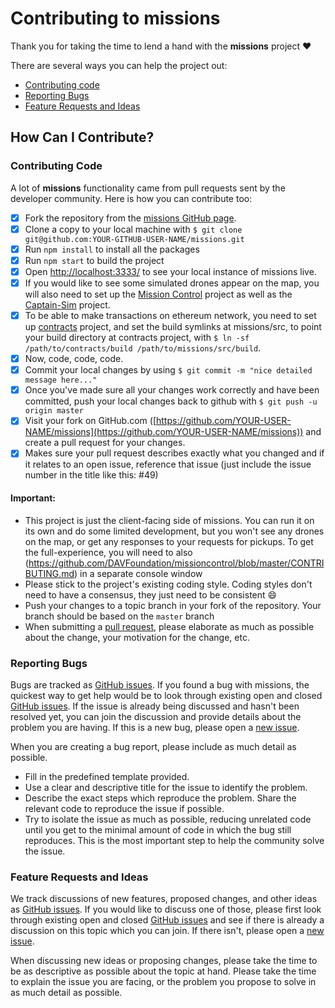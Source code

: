 # Contributing to missions

Thank you for taking the time to lend a hand with the **missions** project ❤️

There are several ways you can help the project out:

* [Contributing code](#contributing-code)
* [Reporting Bugs](#reporting-bugs)
* [Feature Requests and Ideas](#feature-requests-and-ideas)

## How Can I Contribute?

### Contributing Code

A lot of **missions** functionality came from pull requests sent by the developer community. Here is how you can contribute too:

- [x] Fork the repository from the [missions GitHub page](https://github.com/DAVFoundation/missions).
- [x] Clone a copy to your local machine with `$ git clone git@github.com:YOUR-GITHUB-USER-NAME/missions.git`
- [x] Run `npm install` to install all the packages
- [x] Run `npm start` to build the project
- [x] Open [http://localhost:3333/](http://localhost:3333/) to see your local instance of missions live.
- [x] If you would like to see some simulated drones appear on the map, you will also need to set up the [Mission Control](https://github.com/DAVFoundation/missioncontrol/blob/master/CONTRIBUTING.md) project as well as the [Captain-Sim](https://github.com/DAVFoundation/captain-sim/blob/master/CONTRIBUTING.md) project.
- [x] To be able to make transactions on ethereum network, you need to set up [contracts](https://github.com/DAVFoundation/contracts) project, and set the build symlinks at missions/src, to point your build directory at contracts project, with `$ ln -sf /path/to/contracts/build /path/to/missions/src/build`.
- [x] Now, code, code, code.
- [x] Commit your local changes by using `$ git commit -m "nice detailed message here..."`
- [x] Once you've made sure all your changes work correctly and have been committed, push your local changes back to github with `$ git push -u origin master`
- [x] Visit your fork on GitHub.com ([https://github.com/YOUR-USER-NAME/missions](https://github.com/YOUR-USER-NAME/missions)) and create a pull request for your changes.
- [x] Makes sure your pull request describes exactly what you changed and if it relates to an open issue, reference that issue (just include the issue number in the title like this: #49)

#### Important:

* This project is just the client-facing side of missions. You can run it on its own and do some limited development, but you won't see any drones on the map, or get any responses to your requests for pickups. To get the full-experience, you will need to also (https://github.com/DAVFoundation/missioncontrol/blob/master/CONTRIBUTING.md) in a separate console window
* Please stick to the project's existing coding style. Coding styles don't need to have a consensus, they just need to be consistent :smile:
* Push your changes to a topic branch in your fork of the repository. Your branch should be based on the `master` branch
* When submitting a [pull request](https://help.github.com/articles/using-pull-requests/), please elaborate as much as possible about the change, your motivation for the change, etc.


### Reporting Bugs

Bugs are tracked as [GitHub issues](https://github.com/DAVfoundation/missions/issues). If you found a bug with missions, the quickest way to get help would be to look through existing open and closed [GitHub issues](https://github.com/DAVfoundation/missions/issues?q=is%3Aissue). If the issue is already being discussed and hasn't been resolved yet, you can join the discussion and provide details about the problem you are having. If this is a new bug, please open a [new issue](https://github.com/DAVfoundation/missions/issues/new).

When you are creating a bug report, please include as much detail as possible.

* Fill in the predefined template provided.
* Use a clear and descriptive title for the issue to identify the problem.
* Describe the exact steps which reproduce the problem. Share the relevant code to reproduce the issue if possible.
* Try to isolate the issue as much as possible, reducing unrelated code until you get to the minimal amount of code in which the bug still reproduces. This is the most important step to help the community solve the issue.

### Feature Requests and Ideas

We track discussions of new features, proposed changes, and other ideas as [GitHub issues](https://github.com/DAVfoundation/missions/issues). If you would like to discuss one of those, please first look through existing open and closed [GitHub issues](https://github.com/DAVfoundation/missions/issues?q=is%3Aissue) and see if there is already a discussion on this topic which you can join. If there isn't, please open a [new issue](https://github.com/DAVfoundation/missions/issues/new).

When discussing new ideas or proposing changes, please take the time to be as descriptive as possible about the topic at hand. Please take the time to explain the issue you are facing, or the problem you propose to solve in as much detail as possible.
